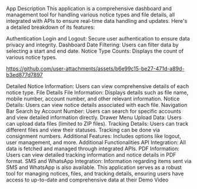 App Description
This application is a comprehensive dashboard and management tool for handling various notice types and file details, all integrated with APIs to ensure real-time data handling and updates. Here's a detailed breakdown of its features:

Authentication
Login and Logout: Secure user authentication to ensure data privacy and integrity.
Dashboard
Date Filtering: Users can filter data by selecting a start and end date.
Notice Type Counts: Displays the count of various notice types.

https://github.com/user-attachments/assets/b6e99c15-be27-471d-a89d-b3ed877d7897


Detailed Notice Information: Users can view comprehensive details of each notice type.
File Details
File Information: Displays details such as file name, mobile number, account number, and other relevant information.
Notice Details: Users can view notice details associated with each file.
Navigation Bar
Search by Account Number: Users can search for specific accounts and view detailed information directly.
Drawer Menu
Upload Data: Users can upload data files (limited to ZIP files).
Tracking Details: Users can track different files and view their statuses. Tracking can be done via consignment numbers.
Additional Features: Includes options like logout, user management, and more.
Additional Functionalities
API Integration: All data is fetched and managed through integrated APIs.
PDF Information: Users can view detailed tracking information and notice details in PDF format.
SMS and WhatsApp Integration: Information regarding items sent via SMS and WhatsApp is also available.
This application serves as a robust tool for managing notices, files, and tracking details, ensuring users have access to up-to-date and comprehensive data at their Demo Video
